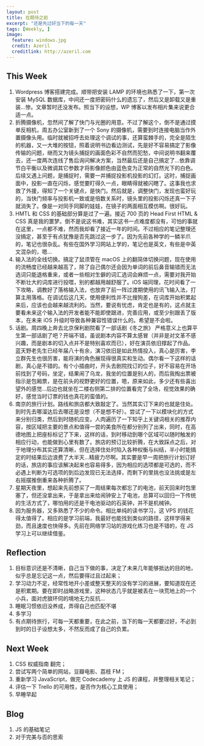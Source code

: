 ```yaml
---
layout: post
title: 在期待之前
excerpt: "还是先过好当下的每一天"
tags: [Weekly, ]
image:
  feature: windows.jpg
  credit: Azeril
  creditlink: http://azeril.com
---
```



## This Week

1. Wordpress 博客搭建完成。顺带把安装 LAMP 的环境也熟悉了一下，第一次安装 MySQL 数据库，中间还一度把密码什么的遗忘了，然后又是卸载又是重装...惨。文章暂时还没发布。照当下的设想，WP 博客以发布相片集来说更合适一点。
2. 折腾摄像机，忽然间了解了快门与光圈的用意。不过了解这个，倒不是通过摸单反相机，周五办公室新到了一个 Sony 的摄像机，需要到时连接电脑当作外置摄像头用。临时就被招呼去处理这个调试的事，还算蛮棘手的，完全是陌生的机器，又一大堆的按钮，照着说明书边看边测试，先是好不容易搞定了影像传输的问题，继而又为镜头捕捉的画面色彩不自然而犯愁，中间说明书翻来覆去，还一度两次连线了售后询问解决方案，当然最后还是自己搞定了...依靠调节白平衡以及微调其它参数才将影像颜色由蓝色变为正常的自然光下的白色。后续又遇上问题，是捕捉时，需要一并捕捉投影机投影的幻灯。这时，捕捉画面中，投影一直在闪烁，感觉要盯得久一点，眼睛得就被闪瞎了。这事我也求救了外援，得知了一个关键点，是快门。然后就是，调整快门，发现也蛮好玩的，当快门频率与投影机一致或是倍数关系时，镜头里的投影闪烁还真一下子就消失了。像是一对同手同脚的娃娃，在镜子的两面相互模仿啊。很好玩。
3. HMTL 和 CSS 的基础部分算是过了一遍。接近 700 页的 Head First HTML & CSS 真是我的噩梦。倒不是说这书难，其实这书一点难度都没有，可怕的事就在这里，一点都不难，然而我却看了接近一年的时间。不过相应的笔记整理还没搞定，甚至于有点犹豫是否先跳过这一步了。因为先前各种学的一鳞半爪的，笔记也很杂乱。有些在国外学习网站上学的，笔记也是英文，有些是中英文混杂的，嗯...
4. 输入法的全线切换。搞定了鼠须管在 macOS 上的翻简体切换问题，现在使用的流畅度已经越来越高了，除了自己偶尔还会因为单词的前后鼻音输错而无法选词只能退格重来，或者一些相对生僻的词汇选词会麻烦一点，需要对我开始不断壮大的词库进行投喂，别的都越用越舒服了。iOS 端同理，花时间看了一下攻略，调教好了落格输入法，也放弃了前一阵过渡期使用的讯飞输入法，打算主用落格。在调试后这几天，使用便利性并不比搜狗差，在词库开始积累起来后，应该也会越来越流利的。当然，要说有忧虑，肯定也是有的，这点就主要看未来这个输入法的开发者能不能即使跟进，完善应用，或至少别跟丢了版本，在未来 iOS 升级时导致各种兼容性错误什么的。希望是不会啦。
5. 话剧。周四晚上奔去北京保利剧院看了一部话剧《冬之旅》 严格意义上也算平生第一部话剧了吧？开端不错，虽说剧本内容不算太感冒（并非是对文革不感兴趣，而是剧本的切入点并不是特别喜欢而已），好在演员依旧撑起了作品。蓝天野老先生已经年届八十有余，演习依旧是如此热情投入，真心是厉害，李立群先生也很厉害，能将演的角色展现得很真实和生动。偶尔看一下这样的话剧，真心是不错的。有个小插曲时，开头去剧院找订的位子，好不容易在开场前找到了号码，坐定，结果闹了乌龙，我坐的位置是别人的，而后我掏出票被指示是包厢票，是在前头的视野更好的位置，嗯，原来如此，多少还有些喜出望外的感觉...后边也就坐在二楼右侧第二排的位置看完了全场，视觉效果的确好，感觉当时订票的钱也真花的蛮值的。
6. 南京的旅行计划。路线和旅店都大致敲定了。当然其实订下来的也就是住处。到时先去哪溜达后去哪还是没想（不是想不好）。尝试了一下以模块化的方式来分别归类，然后到时随机应变。人肉遍历了一下知乎上关键词相关的推荐内容，按区域把主要的景点和值得一尝的美食所在都分别列了出来，同时，在高德地图上把座标标记了下来，这样的话，到时移动到哪个区域可以随时触发的相应行动，也能做到心里有数了。旅店的预订比较折腾，在大致踩点之后，对于地理分布其实还算清晰，但在选择住处时陷入各种权衡与纠结，半小时能搞定的时结果后边浪费了大半天...精疲力尽啊。其实要是早一周把旅行计划订好的话，旅店的事应该解决起来也容易得多，因为相应的选项都是可选的，而不必遇上判断为可选项的到后边发现已无法选择，而剩下的里挑也没法挑或是左右摇摆推倒重来各种折腾了。 
7. 星期天夜里，想起来先前想买了一周结果每次都忘了的电池，前天回来时包里塞了，但还没拿出来，于是拿出来给闹钟安上了电池，总算可以回归一下传统的生活方式了，哪怕用的还是干电池驱动的石英钟，并不是机械钟。
8. 因为服务器，又多熟悉了不少的命令。相比单纯的读书学习，这 VPS 的钱花得太值得了。相应的是学习前端，我最好也能找到类似的路径，这样学得来劲，而且速度也快得多。先前在网络学习站的游戏化练习也是不错的，在 JS 学习上可以继续借鉴。

## Reflection

1. 目标意识还是不清晰，自己当下做的事，决定了未来几年能够抵达的目的地，似乎总是忘记这一点，然后要得过且过起来；
2. 学习动力不足，经常性地开小差或整天整天的没有学习的进展，要知道现在还是积累期。要在即时战略游戏里，这种状态几乎就是被丢在一块荒地上的一个小兵，面对虎狼环伺的境地无力反抗...
3. 睡眠习惯依旧没养成，弄得自己也匹配不堪
4. 多学习
5. 有点期待旅行，可每一天都重要，在此之前，当下的每一天都要过好，不必到到时的日子设想太多，不然反而成了自己的负累。

## Next Week

1. CSS 权威指南 翻完；
2. 尝试写两个简单的网站，豆瓣电影、荔枝 FM；
3. 重新学习 JavaScript，做完 Codecademy 上 JS 的课程，并整理相关笔记；
4. 评估一下 Trello 的可用性，是否作为核心工具使用；
5. 早睡早起

## Blog

1. JS 的基础笔记
2. 对于完美与否的思索
